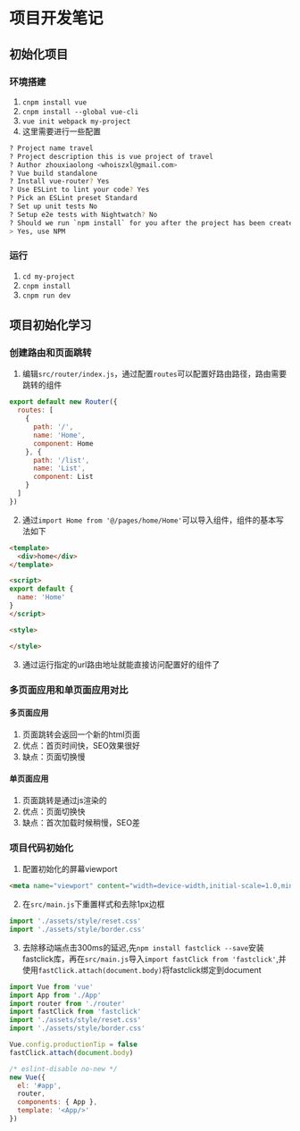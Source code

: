 # 项目开发笔记

## 初始化项目

### 环境搭建
1. `cnpm install vue`
2. `cnpm install --global vue-cli`
3. `vue init webpack my-project`
4. 这里需要进行一些配置
```bash
? Project name travel
? Project description this is vue project of travel
? Author zhouxiaolong <whoiszxl@gmail.com>
? Vue build standalone
? Install vue-router? Yes
? Use ESLint to lint your code? Yes
? Pick an ESLint preset Standard
? Set up unit tests No
? Setup e2e tests with Nightwatch? No
? Should we run `npm install` for you after the project has been created? (recommended)
> Yes, use NPM
```

### 运行
1. `cd my-project`
2. `cnpm install`
3. `cnpm run dev`

## 项目初始化学习

### 创建路由和页面跳转
1. 编辑`src/router/index.js`，通过配置`routes`可以配置好路由路径，路由需要跳转的组件
```js
export default new Router({
  routes: [
    {
      path: '/',
      name: 'Home',
      component: Home
    }, {
      path: '/list',
      name: 'List',
      component: List
    }
  ]
})
```
2. 通过`import Home from '@/pages/home/Home'`可以导入组件，组件的基本写法如下
```html
<template>
  <div>home</div>
</template>

<script>
export default {
  name: 'Home'
}
</script>

<style>

</style>
```

3. 通过运行指定的url路由地址就能直接访问配置好的组件了


### 多页面应用和单页面应用对比

#### 多页面应用
1. 页面跳转会返回一个新的html页面
2. 优点：首页时间快，SEO效果很好
3. 缺点：页面切换慢

#### 单页面应用
1. 页面跳转是通过js渲染的
2. 优点：页面切换快
3. 缺点：首次加载时候稍慢，SEO差

### 项目代码初始化
1. 配置初始化的屏幕viewport
```html
<meta name="viewport" content="width=device-width,initial-scale=1.0,minimum-scale=1.0,maximum-scale=1.0,user-scalable=no">
```
2. 在`src/main.js`下重置样式和去除1px边框
```js
import './assets/style/reset.css'
import './assets/style/border.css'
```

3. 去除移动端点击300ms的延迟,先`npm install fastclick --save`安装fastclick库，再在`src/main.js`导入`import fastClick from 'fastclick'`,并使用`fastClick.attach(document.body)`将fastclick绑定到document
```js
import Vue from 'vue'
import App from './App'
import router from './router'
import fastClick from 'fastclick'
import './assets/style/reset.css'
import './assets/style/border.css'

Vue.config.productionTip = false
fastClick.attach(document.body)

/* eslint-disable no-new */
new Vue({
  el: '#app',
  router,
  components: { App },
  template: '<App/>'
})

```